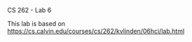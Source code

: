 CS 262 - Lab 6

This lab is based on https://cs.calvin.edu/courses/cs/262/kvlinden/06hci/lab.html


